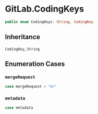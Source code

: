 # GitLab.CodingKeys

``` swift
public enum CodingKeys: String, CodingKey 
```

## Inheritance

`CodingKey`, `String`

## Enumeration Cases

### `mergeRequest`

``` swift
case mergeRequest = "mr"
```

### `metadata`

``` swift
case metadata
```
